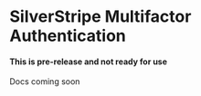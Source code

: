 # SilverStripe Multifactor Authentication
 
#### This is pre-release and not ready for use

Docs coming soon
